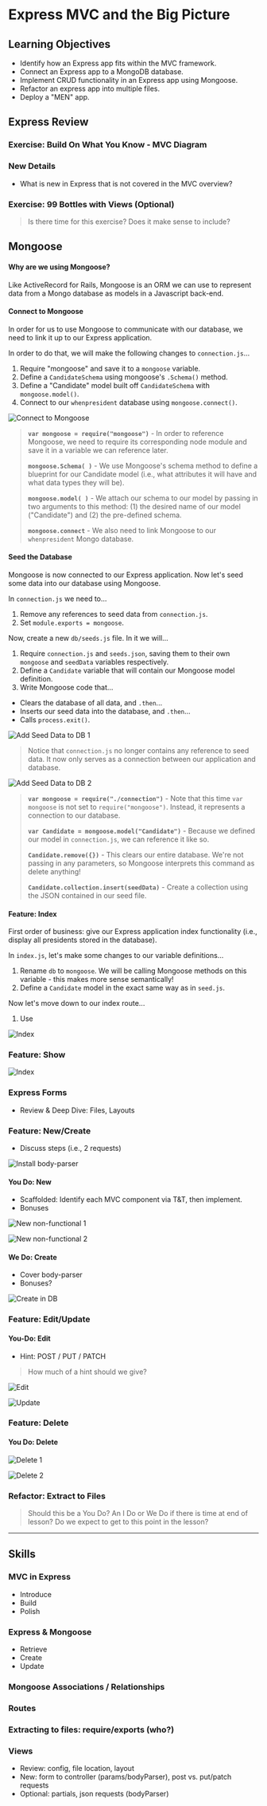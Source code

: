 # Express MVC and the Big Picture

## Learning Objectives

* Identify how an Express app fits within the MVC framework.
* Connect an Express app to a MongoDB database.
* Implement CRUD functionality in an Express app using Mongoose.
* Refactor an express app into multiple files.
* Deploy a "MEN" app.

## Express Review

### Exercise: Build On What You Know - MVC Diagram

### New Details
* What is new in Express that is not covered in the MVC overview?

### Exercise: 99 Bottles with Views (Optional)

> Is there time for this exercise? Does it make sense to include?  

## Mongoose


#### Why are we using Mongoose?

Like ActiveRecord for Rails, Mongoose is an ORM we can use to represent data from a Mongo database as models in a Javascript back-end.

#### Connect to Mongoose

In order for us to use Mongoose to communicate with our database, we need to link it up to our Express application.

In order to do that, we will make the following changes to `connection.js`...
  1. Require "mongoose" and save it to a `mongoose` variable.
  2. Define a `CandidateSchema` using mongoose's `.Schema()` method.
  3. Define a "Candidate" model built off `CandidateSchema` with `mongoose.model()`.
  4. Connect to our `whenpresident` database using `mongoose.connect()`.

![Connect to Mongoose](/img/connect-to-mongoose.png)

> **`var mongoose = require("mongoose")`** - In order to reference Mongoose, we need to require its corresponding node module and save it in a variable we can reference later.  
>  
> **`mongoose.Schema( )`** - We use Mongoose's schema method to define a blueprint for our Candidate model (i.e., what attributes it will have and what data types they will be).  
>  
> **`mongoose.model( )`** - We attach our schema to our model by passing in two arguments to this method: (1) the desired name of our model ("Candidate") and (2) the pre-defined schema.  
>  
> **`mongoose.connect`** - We also need to link Mongoose to our `whenpresident` Mongo database.  

#### Seed the Database

Mongoose is now connected to our Express application. Now let's seed some data into our database using Mongoose.

In `connection.js` we need to...
  1. Remove any references to seed data from `connection.js`.  
  2. Set `module.exports = mongoose`.

Now, create a new `db/seeds.js` file. In it we will...
  1. Require `connection.js` and `seeds.json`, saving them to their own `mongoose` and `seedData` variables respectively.  
  2. Define a `Candidate` variable that will contain our Mongoose model definition.
  3. Write Mongoose code that...
  - Clears the database of all data, and `.then`...
  - Inserts our seed data into the database, and `.then`...
  - Calls `process.exit()`.

![Add Seed Data to DB 1](/img/add-seed-to-db-1.png)

> Notice that `connection.js` no longer contains any reference to seed data. It now only serves as a connection between our application and database.  

![Add Seed Data to DB 2](/img/add-seed-to-db-2.png)

> **`var mongoose = require("./connection")`** - Note that this time `var mongoose` is not set to `require("mongoose")`. Instead, it represents a connection to our database.  
>  
> **`var Candidate = mongoose.model("Candidate")`** - Because we defined our model in `connection.js`, we can reference it like so.  
>  
> **`Candidate.remove({})`** - This clears our entire database. We're not passing in any parameters, so Mongoose interprets this command as delete anything!  
>  
> **`Candidate.collection.insert(seedData)`** - Create a collection using the JSON contained in our seed file.  

#### Feature: Index

First order of business: give our Express application index functionality (i.e., display all presidents stored in the database).  

In `index.js`, let's make some changes to our variable definitions...
  1. Rename `db` to `mongoose`. We will be calling Mongoose methods on this variable - this makes more sense semantically!  
  2. Define a `Candidate` model in the exact same way as in `seed.js`.

Now let's move down to our index route...
  1. Use

![Index](/img/index.png)

### Feature: Show

![Index](/img/show.png)

### Express Forms
* Review & Deep Dive: Files, Layouts

### Feature: New/Create
* Discuss steps (i.e., 2 requests)

![Install body-parser](/img/body-parser.png)


#### You Do: New
* Scaffolded: Identify each MVC component via T&T, then implement.
* Bonuses

![New non-functional 1](/img/new-non-functional-1.png)

![New non-functional 2](/img/new-non-functional-2.png)

#### We Do: Create
* Cover body-parser
* Bonuses?

![Create in DB](/img/new-db.png)

### Feature: Edit/Update


#### You-Do: Edit
* Hint: POST / PUT / PATCH  

> How much of a hint should we give?  

![Edit](/img/update-1.png)

![Update](/img/update-2.png)

### Feature: Delete

#### You Do: Delete

![Delete 1](/img/delete-1.png)

![Delete 2](/img/delete-2.png)

### Refactor: Extract to Files

> Should this be a You Do? An I Do or We Do if there is time at end of lesson? Do we expect to get to this point in the lesson?  


--------------  

## Skills

### MVC in Express
* Introduce
* Build
* Polish

### Express & Mongoose
* Retrieve
* Create
* Update

### Mongoose Associations / Relationships

### Routes

### Extracting to files: require/exports (who?)

### Views
* Review: config, file location, layout
* New: form to controller (params/bodyParser), post vs. put/patch requests
* Optional: partials, json requests (bodyParser)
